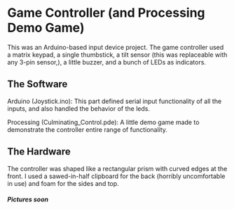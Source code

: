 # Game Controller (and Processing Demo Game)
This was an Arduino-based input device project. The game controller used a matrix keypad, a single thumbstick, a tilt sensor (this was replaceable with any 3-pin sensor,), a little buzzer, and a bunch of LEDs as indicators. 

## The Software
Arduino (Joystick.ino): This part defined serial input functionality of all the inputs, and also handled the behavior of the leds.

Processing (Culminating_Control.pde): A little demo game made to demonstrate the controller entire range of functionality.

## The Hardware
The controller was shaped like a rectangular prism with curved edges at the front. I used a sawed-in-half clipboard for the back (horribly uncomfortable in use) and foam for the sides and top.

##### Pictures soon
